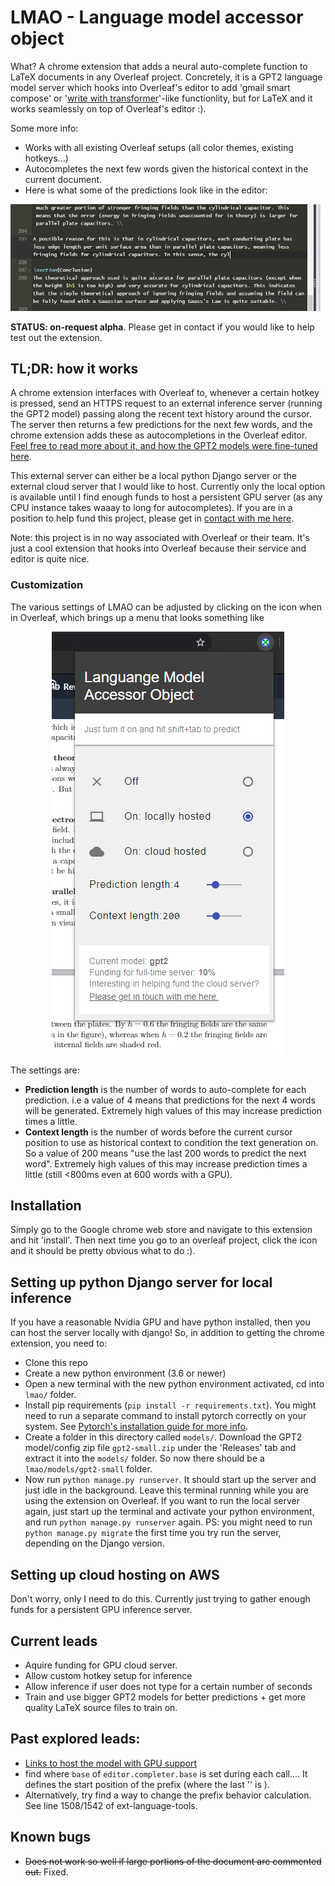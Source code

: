 # LMAO - Language model accessor object
What? A chrome extension that adds a neural auto-complete function to LaTeX documents in any Overleaf project. Concretely, it is a GPT2 language model server which hooks into Overleaf's editor to add 'gmail smart compose' or '[write with transformer](https://transformer.huggingface.co/)'-like functionlity, but for LaTeX and it works seamlessly on top of Overleaf's editor :).

Some more info:
- Works with all existing Overleaf setups (all color themes, existing hotkeys...)
- Autocompletes the next few words given the historical context in the current document.
- Here is what some of the predictions look like in the editor:

![gif of live predictions](lmao_zoomed.gif)

**STATUS: on-request alpha**. Please get in contact if you would like to help test out the extension.

## TL;DR: how it works
A chrome extension interfaces with Overleaf to, whenever a certain hotkey is pressed, send an HTTPS request to an external inference server (running the GPT2 model) passing along the recent text history around the cursor. The server then returns a few predictions for the next few words, and the chrome extension adds these as autocompletions in the Overleaf editor. [Feel free to read more about it, and how the GPT2 models were fine-tuned here](https://rf5.github.io/2019/12/09/lmao-overleaf.html).

This external server can either be a local python Django server or the external cloud server that I would like to host. Currently only the local option is available until I find enough funds to host a persistent GPU server (as any CPU instance takes waaay to long for autocompletes). If you are in a position to help fund this project, please get in [contact with me here](https://rf5.github.io/about.html).

Note: this project is in no way associated with Overleaf or their team. It's just a cool extension that hooks into Overleaf because their service and editor is quite nice.

### Customization
The various settings of LMAO can be adjusted by clicking on the icon when in Overleaf, which brings up a menu that looks something like

<p align="center"><img src="popup.jpg"></p>

The settings are:
- **Prediction length** is the number of words to auto-complete for each prediction. i.e a value of 4 means that predictions for the next 4 words will be generated. Extremely high values of this may increase prediction times a little.
- **Context length** is the number of words before the current cursor position to use as historical context to condition the text generation on. So a value of 200 means "use the last 200 words to predict the next word". Extremely high values of this may increase prediction times a little (still <800ms even at 600 words with a GPU).

## Installation
Simply go to the Google chrome web store and navigate to this extension and hit 'install'. Then next time you go to an overleaf project, click the icon and it should be pretty obvious what to do :). 

## Setting up python Django server for local inference
If you have a reasonable Nvidia GPU and have python installed, then you can host the server locally with django! So, in addition to getting the chrome extension, you need to:
- Clone this repo
- Create a new python environment (3.6 or newer)
- Open a new terminal with the new python environment activated, cd into `lmao/` folder.
- Install pip requirements (`pip install -r requirements.txt`). You might need to run a separate command to install pytorch correctly on your system. See [Pytorch's installation guide for more info](https://pytorch.org/get-started/locally/).
- Create a folder in this directory called `models/`. Download the GPT2 model/config zip file `gpt2-small.zip` under the 'Releases' tab and extract it into the `models/` folder. So now there should be a `lmao/models/gpt2-small` folder.
- Now run `python manage.py runserver`. It should start up the server and just idle in the background. Leave this terminal running while you are using the extension on Overleaf. If you want to run the local server again, just start up the terminal and activate your python environment, and run `python manage.py runserver` again. PS: you might need to run `python manage.py migrate` the first time you try run the server, depending on the Django version.

## Setting up cloud hosting on AWS
Don't worry, only I need to do this. Currently just trying to gather enough funds for a persistent GPU inference server.

## Current leads
- Aquire funding for GPU cloud server.
- Allow custom hotkey setup for inference
- Allow inference if user does not type for a certain number of seconds
- Train and use bigger GPT2 models for better predictions + get more quality LaTeX source files to train on.

## Past explored leads:
- [Links to host the model with GPU support](https://pytorch.org/blog/model-serving-in-pyorch/)
- find where `base` of `editor.completer.base` is set during each call.... It defines the start position of the prefix (where the last '\' is ). 
- Alternatively, try find a way to change the prefix behavior calculation. See line 1508/1542 of ext-language-tools.

## Known bugs
- ~~Does not work so well if large portions of the document are commented out.~~ Fixed.
